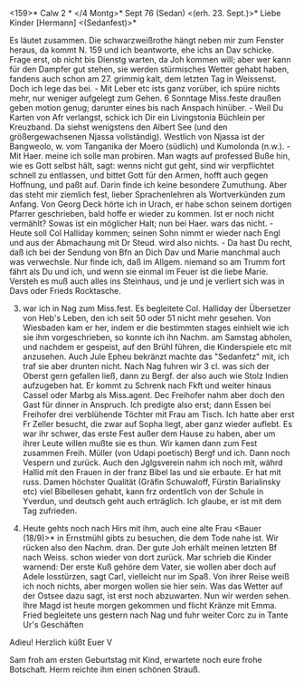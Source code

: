 <159>* Calw 2 <Samstg>* </4 Montg>* Sept 76 (Sedan)
 <(erh. 23. Sept.)>*
Liebe Kinder [Hermann] <(Sedanfest)>*

Es läutet zusammen. Die schwarzweißrothe hängt neben mir zum Fenster heraus, da kommt N. 159 und ich beantworte, ehe ichs an Dav schicke. Frage erst, ob nicht bis Dienstg warten, da Joh kommen will; aber wer kann für den Dampfer gut stehen, sie werden stürmisches Wetter gehabt haben, fandens auch schon am 27. grimmig kalt, dem letzten Tag in Weissenst. Doch ich lege das bei. - Mit Leber etc ists ganz vorüber, ich spüre nichts mehr, nur weniger aufgelegt zum Gehen. 6 Sonntage Miss.feste draußen geben motion genug; darunter eines bis nach Anspach hinüber. - Weil Du Karten von Afr verlangst, schick ich Dir ein Livingstonia Büchlein per Kreuzband. Da siehst wenigstens den Albert See (und den größergewachsenen Njassa vollständig). Westlich von Njassa ist der Bangweolo, w. vom Tanganika der Moero (südlich) und Kumolonda (n.w.). - Mit Haer. meine ich solle man probiren. Man wagts auf professed Buße hin, wie es Gott selbst hält, sagt: wenns nicht gut geht, sind wir verpflichtet schnell zu entlassen, und bittet Gott für den Armen, hofft auch gegen Hoffnung, und paßt auf. Darin finde ich keine besondere Zumuthung. Aber das steht mir ziemlich fest, lieber Sprachenlehren als Wortverkünden zum Anfang. Von Georg Deck hörte ich in Urach, er habe schon seinem dortigen Pfarrer geschrieben, bald hoffe er wieder zu kommen. Ist er noch nicht vermählt? Sowas ist ein möglicher Halt; nun bei Haer. wars das nicht. - Heute soll Col Halliday kommen; seinen Sohn nimmt er wieder nach Engl und aus der Abmachaung mit Dr Steud. wird also nichts. - Da hast Du recht, daß ich bei der Sendung von Bfn an Dich Dav und Marie manchmal auch was verwechsle. Nur finde ich, daß im Allgem. niemand so am Trumm fort fährt als Du und ich, und wenn sie einmal im Feuer ist die liebe Marie. Versteh es muß auch alles ins Steinhaus, und je und je verliert sich was in Davs oder Frieds Rocktasche.

3. war ich in Nag zum Miss.fest. Es begleitete Col. Halliday der Übersetzer von Heb's Leben, den ich seit 50 oder 51 nicht mehr gesehen. Von Wiesbaden kam er her, indem er die bestimmten stages einhielt wie ich sie ihm vorgeschrieben, so konnte ich ihn Nachm. am Samstag abholen, und nachdem er gespeist, auf den Brühl führen, die Kinderspiele etc mit anzusehen. Auch Jule Epheu bekränzt machte das "Sedanfetz" mit, ich traf sie aber drunten nicht. Nach Nag fuhren wir 3 cl. was sich der Oberst gern gefallen ließ, dann zu Bergf. der also auch wie Stolz Indien aufzugeben hat. Er kommt zu Schrenk nach Fkft und weiter hinaus Cassel oder Marbg als Miss.agent. Dec Freihofer nahm aber doch den Gast für dinner in Anspruch. Ich predigte also erst; dann Essen bei Freihofer drei verblühende Töchter mit Frau am Tisch. Ich hatte aber erst Fr Zeller besucht, die zwar auf Sopha liegt, aber ganz wieder auflebt. Es war ihr schwer, das erste Fest außer dem Hause zu haben, aber um ihrer Leute willen mußte sie es thun. Wir kamen dann zum Fest zusammen Freih. Müller (von Udapi poetisch) Bergf und ich. Dann noch Vespern und zurück. Auch den Jglgsverein nahm ich noch mit, währd Hallid mit den Frauen in der franz Bibel las und sie erbaute. Er hat mit russ. Damen höchster Qualität (Gräfin Schuwaloff, Fürstin Barialinsky etc) viel Bibellesen gehabt, kann frz ordentlich von der Schule in Yverdun, und deutsch geht auch erträglich. Ich glaube, er ist mit dem Tag zufrieden.

4. Heute gehts noch nach Hirs mit ihm, auch eine alte Frau <Bauer (18/9)>* in Ernstmühl gibts zu besuchen, die dem Tode nahe ist. Wir rücken also den Nachm. dran. Der gute Joh erhält meinen letzten Bf nach Weiss. schon wieder von dort zurück. Mar schrieb die Kinder warnend: Der erste Kuß gehöre dem Vater, sie wollen aber doch auf Adele losstürzen, sagt Carl, vielleicht nur im Spaß. Von ihrer Reise weiß ich noch nichts, aber morgen wollen sie hier sein. Was das Wetter auf der Ostsee dazu sagt, ist erst noch abzuwarten. Nun wir werden sehen. Ihre Magd ist heute morgen gekommen und flicht Kränze mit Emma. Fried begleitete uns gestern nach Nag und fuhr weiter Corc zu in Tante Ur's Geschäften

 Adieu! Herzlich küßt Euer V

Sam froh am ersten Geburtstag mit Kind, erwartete noch eure frohe Botschaft. Herm reichte ihm einen schönen Strauß.
